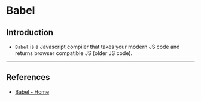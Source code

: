 # Babel

## Introduction

* `Babel` is a Javascript compiler that takes your modern JS code and returns  browser compatible JS (older JS code).

---

## References

* [Babel - Home](https://babeljs.io/)